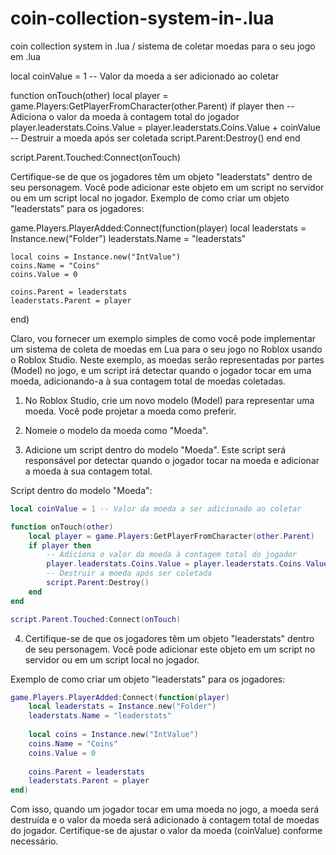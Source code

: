 # coin-collection-system-in-.lua
coin collection system in .lua   / sistema de coletar moedas para o seu jogo em .lua

local coinValue = 1 -- Valor da moeda a ser adicionado ao coletar

function onTouch(other)
    local player = game.Players:GetPlayerFromCharacter(other.Parent)
    if player then
        -- Adiciona o valor da moeda à contagem total do jogador
        player.leaderstats.Coins.Value = player.leaderstats.Coins.Value + coinValue
        -- Destruir a moeda após ser coletada
        script.Parent:Destroy()
    end
end

script.Parent.Touched:Connect(onTouch)

Certifique-se de que os jogadores têm um objeto "leaderstats" dentro de seu personagem. Você pode adicionar este objeto em um script no servidor ou em um script local no jogador.
Exemplo de como criar um objeto "leaderstats" para os jogadores:


game.Players.PlayerAdded:Connect(function(player)
    local leaderstats = Instance.new("Folder")
    leaderstats.Name = "leaderstats"
    
    local coins = Instance.new("IntValue")
    coins.Name = "Coins"
    coins.Value = 0
    
    coins.Parent = leaderstats
    leaderstats.Parent = player
end)



Claro, vou fornecer um exemplo simples de como você pode implementar um sistema de coleta de moedas em Lua para o seu jogo no Roblox usando o Roblox Studio. Neste exemplo, as moedas serão representadas por partes (Model) no jogo, e um script irá detectar quando o jogador tocar em uma moeda, adicionando-a à sua contagem total de moedas coletadas.

1. No Roblox Studio, crie um novo modelo (Model) para representar uma moeda. Você pode projetar a moeda como preferir.

2. Nomeie o modelo da moeda como "Moeda".

3. Adicione um script dentro do modelo "Moeda". Este script será responsável por detectar quando o jogador tocar na moeda e adicionar a moeda à sua contagem total.

Script dentro do modelo "Moeda":

```lua
local coinValue = 1 -- Valor da moeda a ser adicionado ao coletar

function onTouch(other)
    local player = game.Players:GetPlayerFromCharacter(other.Parent)
    if player then
        -- Adiciona o valor da moeda à contagem total do jogador
        player.leaderstats.Coins.Value = player.leaderstats.Coins.Value + coinValue
        -- Destruir a moeda após ser coletada
        script.Parent:Destroy()
    end
end

script.Parent.Touched:Connect(onTouch)
```

4. Certifique-se de que os jogadores têm um objeto "leaderstats" dentro de seu personagem. Você pode adicionar este objeto em um script no servidor ou em um script local no jogador.

Exemplo de como criar um objeto "leaderstats" para os jogadores:

```lua
game.Players.PlayerAdded:Connect(function(player)
    local leaderstats = Instance.new("Folder")
    leaderstats.Name = "leaderstats"
    
    local coins = Instance.new("IntValue")
    coins.Name = "Coins"
    coins.Value = 0
    
    coins.Parent = leaderstats
    leaderstats.Parent = player
end)
```

Com isso, quando um jogador tocar em uma moeda no jogo, a moeda será destruída e o valor da moeda será adicionado à contagem total de moedas do jogador. Certifique-se de ajustar o valor da moeda (coinValue) conforme necessário.

